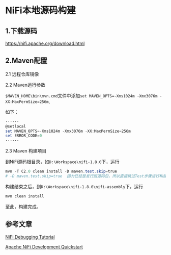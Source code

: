 # NiFi本地源码构建

## 1.下载源码

https://nifi.apache.org/download.html

## 2.Maven配置

2.1 远程仓库镜像

2.2 Maven运行参数

`$MAVEN_HOME\bin\mvn.cmd`文件中添加`set MAVEN_OPTS=-Xms1024m -Xmx3076m -XX:MaxPermSize=256m`,

如下：

```powershell
······
@setlocal
set MAVEN_OPTS=-Xms1024m -Xmx3076m -XX:MaxPermSize=256m
set ERROR_CODE=0
······
```

2.3 Maven 构建项目

到NiFi源码根目录，如`D:\Workspace\nifi-1.8.0`下，运行

```powershell
mvn -T C2.0 clean install -D maven.test.skip=true
# -D maven.test.skip=true  因为已经是发行版源码包，所以直接跳过Test步骤进行构建
```

构建结束之后，到`D:\Workspace\nifi-1.8.0\nifi-assembly`下，运行

```powershell
mvn clean install
```

至此，构建完成。



## 参考文章

[NiFi Debugging Tutorial](https://community.hortonworks.com/articles/106931/nifi-debugging-tutorial.html)

[Apache NiFi Development Quickstart](https://nifi.apache.org/quickstart.html)







